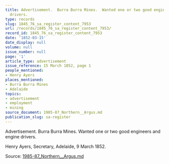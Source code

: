 ```yaml
---
title: Advertisement.  Burra Burra Mines.  Wanted one or two good engineers and engine
  drivers.
type: records
slug: 1845_76_sa_register_content_7953
url: /records/1845_76_sa_register_content_7953/
record_id: 1845_76_sa_register_content_7953
date: '1852-03-15'
date_display: null
volume: null
issue_number: null
page: '1'
article_type: advertisement
issue_reference: 15 March 1852, page 1
people_mentioned:
- Henry Ayers
places_mentioned:
- Burra Burra Mines
- Adelaide
topics:
- advertisement
- employment
- mining
source_document: 1985-87_Northern__Argus.md
publication_slug: sa-register
---
```


Advertisement.  Burra Burra Mines.  Wanted one or two good engineers and engine drivers.

Henry Ayers, Secretary, Adelaide, 9 March 1852.

Source: [1985-87_Northern__Argus.md](/downloads/markdown/1985-87_Northern__Argus.md)
